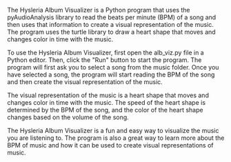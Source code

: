 The Hysleria Album Visualizer is a Python program that uses the pyAudioAnalysis library to read the beats per minute (BPM) of a song and then uses that information to create a visual representation of the music. The program uses the turtle library to draw a heart shape that moves and changes color in time with the music.

To use the Hysleria Album Visualizer, first open the alb_viz.py file in a Python editor. Then, click the "Run" button to start the program. The program will first ask you to select a song from the music folder. Once you have selected a song, the program will start reading the BPM of the song and then create the visual representation of the music.

The visual representation of the music is a heart shape that moves and changes color in time with the music. The speed of the heart shape is determined by the BPM of the song, and the color of the heart shape changes based on the volume of the song.

The Hysleria Album Visualizer is a fun and easy way to visualize the music you are listening to. The program is also a great way to learn more about the BPM of music and how it can be used to create visual representations of music.